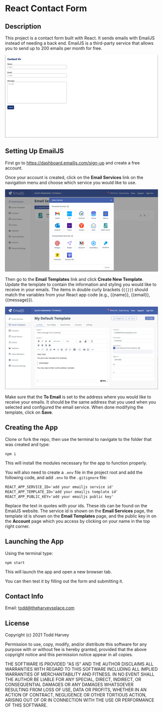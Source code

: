 # React Contact Form

## Description
This project is a contact form built with React. It sends emails with EmailJS instead of needing a back end. EmailJS is a third-party service that allows you to send up to 200 emails per month for free.

![React contact form using EmailJS](./src/images/contact-form.png)

## Setting Up EmailJS
First go to <https://dashboard.emailjs.com/sign-up> and create a free account.

Once your account is created, click on the **Email Services** link on the navigation menu and choose which service you would like to use.

![Choose an EmailJS mail service](./src/images/emailjs-services.png)

Then go to the **Email Templates** link and click **Create New Template**. Update the template to contain the information and styling you would like to receive in your emails. The items in double curly brackets (`{{}}`) should match the variables from your React app code  (e.g., {{name}}, {{email}}, {{message}}).

![Configure your email template](./src/images/emailjs-template.png)

Make sure that the **To Email** is set to the address where you would like to receive your emails. It should be the same address that you used when you selected and configured the email service. When done modifying the template, click on **Save**.

## Creating the App
Clone or fork the repo, then use the terminal to navigate to the folder that was created and type:

```
npm i
```

This will install the modules necessary for the app to function properly.

You will also need to create a `.env` file in the project root and add the following code, and add `.env` to the `.gitignore` file:

```
REACT_APP_SERVICE_ID='add your emailjs service id'
REACT_APP_TEMPLATE_ID='add your emailjs template id'
REACT_APP_PUBLIC_KEY='add your emailjs public key'
```

Replace the text in quotes with your ids. These ids can be found on the EmailJS website. The service id is shown on the **Email Services** page, the template id is shown on the **Email Templates** page, and the public key in on the **Account** page which you access by clicking on your name in the top right corner.

## Launching the App
Using the terminal type:

```
npm start
```

This will launch the app and open a new browser tab.

You can then test it by filling out the form and submitting it.

## Contact Info
Email: todd@theharveysplace.com

## License
Copyright (c) 2021 Todd Harvey

Permission to use, copy, modify, and/or distribute this software for any purpose with or without fee is hereby granted, provided that the above copyright notice and this permission notice appear in all copies.

THE SOFTWARE IS PROVIDED "AS IS" AND THE AUTHOR DISCLAIMS ALL WARRANTIES WITH REGARD TO THIS SOFTWARE INCLUDING ALL IMPLIED WARRANTIES OF MERCHANTABILITY AND FITNESS. IN NO EVENT SHALL THE AUTHOR BE LIABLE FOR ANY SPECIAL, DIRECT, INDIRECT, OR CONSEQUENTIAL DAMAGES OR ANY DAMAGES WHATSOEVER RESULTING FROM LOSS OF USE, DATA OR PROFITS, WHETHER IN AN ACTION OF CONTRACT, NEGLIGENCE OR OTHER TORTIOUS ACTION, ARISING OUT OF OR IN CONNECTION WITH THE USE OR PERFORMANCE OF THIS SOFTWARE.